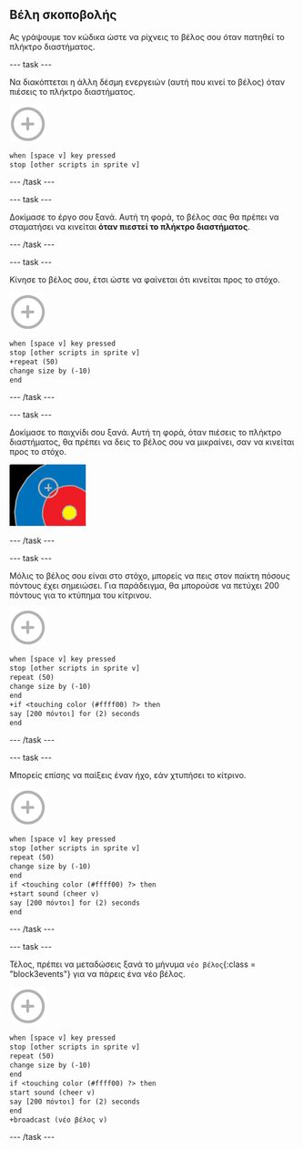 ## Βέλη σκοποβολής

Ας γράψουμε τον κώδικα ώστε να ρίχνεις το βέλος σου όταν πατηθεί το πλήκτρο διαστήματος.

--- task ---

Να διακόπτεται η άλλη δέσμη ενεργειών (αυτή που κινεί το βέλος) όταν πιέσεις το πλήκτρο διαστήματος.

![αντικείμενο στόχος](images/target-sprite.png)

```blocks3
when [space v] key pressed
stop [other scripts in sprite v]
```

--- /task ---

--- task ---

Δοκίμασε το έργο σου ξανά. Αυτή τη φορά, το βέλος σας θα πρέπει να σταματήσει να κινείται **όταν πιεστεί το πλήκτρο διαστήματος**.

--- /task ---

--- task ---

Κίνησε το βέλος σου, έτσι ώστε να φαίνεται ότι κινείται προς το στόχο.

![αντικείμενο στόχος](images/target-sprite.png)

```blocks3
when [space v] key pressed
stop [other scripts in sprite v]
+repeat (50)
change size by (-10)
end
```

--- /task ---

--- task ---

Δοκίμασε το παιχνίδι σου ξανά. Αυτή τη φορά, όταν πιέσεις το πλήκτρο διαστήματος, θα πρέπει να δεις το βέλος σου να μικραίνει, σαν να κινείται προς το στόχο.

![στόχος με (τον) σταυρό πάνω του](images/archery-animate-test.png)

--- /task ---

--- task ---

Μόλις το βέλος σου είναι στο στόχο, μπορείς να πεις στον παίκτη πόσους πόντους έχει σημειώσει. Για παράδειγμα, θα μπορούσε να πετύχει 200 πόντους για το κτύπημα του κίτρινου.

![αντικείμενο στόχος](images/target-sprite.png)

```blocks3
when [space v] key pressed
stop [other scripts in sprite v]
repeat (50)
change size by (-10)
end
+if <touching color (#ffff00) ?> then
say [200 πόντοι] for (2) seconds
end
```

--- /task ---

--- task ---

Μπορείς επίσης να παίξεις έναν ήχο, εάν χτυπήσει το κίτρινο.

![αντικείμενο στόχος](images/target-sprite.png)

```blocks3
when [space v] key pressed
stop [other scripts in sprite v]
repeat (50)
change size by (-10)
end
if <touching color (#ffff00) ?> then
+start sound (cheer v)
say [200 πόντοι] for (2) seconds
end
```

--- /task ---

--- task ---

Τέλος, πρέπει να μεταδώσεις ξανά το μήνυμα `νέο βέλος`{:class = "block3events"} για να πάρεις ένα νέο βέλος.

![αντικείμενο στόχος](images/target-sprite.png)

```blocks3
when [space v] key pressed
stop [other scripts in sprite v]
repeat (50)
change size by (-10)
end
if <touching color (#ffff00) ?> then
start sound (cheer v)
say [200 πόντοι] for (2) seconds
end
+broadcast (νέο βέλος v)
```

--- /task ---